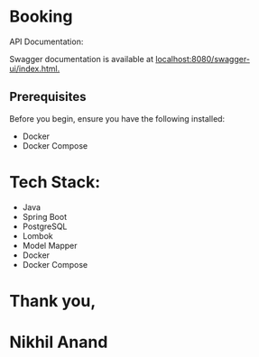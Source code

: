 # Booking

API Documentation:

Swagger documentation is available at   [localhost:8080/swagger-ui/index.html.](http://localhost:8080/swagger-ui/index.html)


## Prerequisites

Before you begin, ensure you have the following installed:

- Docker
- Docker Compose

# Tech Stack:

- Java
- Spring Boot
- PostgreSQL
- Lombok
- Model Mapper
- Docker 
- Docker Compose
  
# Thank you,
# Nikhil Anand
